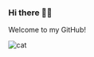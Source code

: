 ### Hi there 🖐🏼 

Welcome to my GitHub!

![cat](https://user-images.githubusercontent.com/4527432/121690483-3109e700-cac6-11eb-99bb-d3e717fd5182.gif)

<!--
**samiuelson/samiuelson** is a ✨ _special_ ✨ repository because its `README.md` (this file) appears on your GitHub profile.

Here are some ideas to get you started:

- 🔭 I’m currently working on ...
- 🌱 I’m currently learning ...
- 👯 I’m looking to collaborate on ...
- 🤔 I’m looking for help with ...
- 💬 Ask me about ...
- 📫 How to reach me: ...
- 😄 Pronouns: ...
- ⚡ Fun fact: ...
-->
